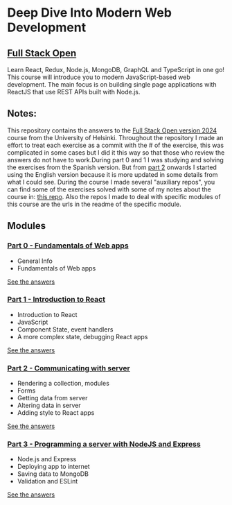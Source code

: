 # Deep Dive Into Modern Web Development

## [Full Stack Open](https://fullstackopen.com/en/)

Learn React, Redux, Node.js, MongoDB, GraphQL and TypeScript in one go! This course will introduce you to modern JavaScript-based web development. The main focus is on building single page applications with ReactJS that use REST APIs built with Node.js.

## Notes:

This repository contains the answers to the [Full Stack Open version 2024](https://fullstackopen.com/en/) course from the University of Helsinki. Throughout the repository I made an effort to treat each exercise as a commit with the # of the exercise, this was complicated in some cases but I did it this way so that those who review the answers do not have to work.During part 0 and 1 I was studying and solving the exercises from the Spanish version. But from [part 2](https://fullstackopen.com/en/part2) onwards I started using the English version because it is more updated in some details from what I could see. During the course I made several "auxiliary repos", you can find some of the exercises solved with some of my notes about the course in: [this repo](https://github.com/fernargdev/full-stack-open-notes). Also the repos I made to deal with specific modules of this course are the urls in the readme of the specific module.

## Modules

### [Part 0 - Fundamentals of Web apps](https://fullstackopen.com/en/part0)

- General Info
- Fundamentals of Web apps

[See the answers](https://github.com/fernargdev/full-stack-open/tree/main/part_0)

### [Part 1 - Introduction to React](https://fullstackopen.com/en/part1)

- Introduction to React
- JavaScript
- Component State, event handlers
- A more complex state, debugging React apps

[See the answers](https://github.com/fernargdev/full-stack-open/tree/main/part_1)

### [Part 2 - Communicating with server](https://fullstackopen.com/en/part2)

- Rendering a collection, modules
- Forms
- Getting data from server
- Altering data in server
- Adding style to React apps

[See the answers](https://github.com/fernargdev/full-stack-open/tree/main/part_2)

### [Part 3 - Programming a server with NodeJS and Express](https://fullstackopen.com/en/part3)

- Node.js and Express
- Deploying app to internet
- Saving data to MongoDB
- Validation and ESLint

[See the answers](https://github.com/fernargdev/full-stack-open/tree/main/part_3)
